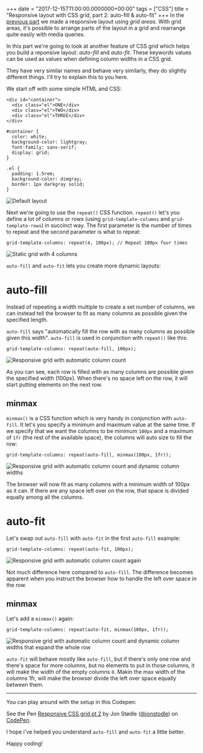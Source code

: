 +++
date = "2017-12-15T11:00:00.0000000+00:00"
tags = ["CSS"]
title = "Responsive layout with CSS grid, part 2: auto-fill & auto-fit"
+++
In the [previous part](https://blog.jonstodle.com/intro-to-css-grid-part-1-grid-areas) we made a responsive layout using *grid areas*. With grid areas, it's possible to arrange parts of the layout in a grid and rearrange quite easily with media queries.

In this part we're going to look at another feature of CSS grid which helps you build a reponsive layout: *auto-fill* and *auto-fit*. These keywords values can be used as values when defining column widths in a CSS grid.

They have very similar names and behave very similarly, they do slightly different things. I'll try to explain this to you here.

We start off with some simple HTML and CSS:

```
<div id="container">
  <div class="el">ONE</div>
  <div class="el">TWO</div>
  <div class="el">THREE</div>
</div>
```

```
#container {
  color: white;
  background-color: lightgray;
  font-family: sans-serif;
  display: grid;
}

.el {
  padding: 1.5rem;
  background-color: dimgray;
  border: 1px darkgray solid;
}
```

![Default layout](/uploads/Screenshot-171110-130145.png)

Next we're going to use the `repeat()` CSS function. `repeat()` let's you define a lot of columns or rows (using `grid-template-columns` and `grid-template-rows`) in succinct way. The first parameter is the number of times to repeat and the second parameter is what to repeat:

```
grid-template-columns: repeat(4, 100px); // Repeat 100px four times
```

![Static grid with 4 columns](/uploads/css-grid-repeat-4-2.gif)

`auto-fill` and `auto-fit` lets you create more dynamic layouts:

# auto-fill

Instead of repeating a width multiple to create a set number of columns, we can instead tell the browser to fit as many columns as possible given the specified length.

`auto-fill` says "automatically fill the row with as many columns as possible given this width". `auto-fill` is used in conjunction with `repeat()` like this:

```
grid-template-columns: repeat(auto-fill, 100px);
```

![Responsive grid with automatic column count](/uploads/css-grid-repeat-auto-fill-2.gif)

As you can see, each row is filled with as many columns are possible given the specified width (100px). When there's no space left on the row, it will start putting elements on the next row.

## minmax

`minmax()` is a CSS function which is very handy in conjunction with `auto-fill`. It let's you specify a minimum and maximum value at the same time. If we specify that we want the columns to be minimum `100px` and a maximum of `1fr` (the rest of the available space), the columns will auto size to fill the row:

```
grid-template-columns: repeat(auto-fill, minmax(100px, 1fr));
```

![Responsive grid with automatic column count and dynamic column widths](/uploads/css-grid-repeat-auto-fill-minmax-1.gif)

The browser will now fit as many columns with a minimum width of 100px as it can. If there are any space left over on the row, that space is divided equally among all the columns.

# auto-fit
Let's swap out `auto-fill` with `auto-fit` in the first `auto-fill` example:

```
grid-template-columns: repeat(auto-fit, 100px);
```

![Responsive grid with automatic column count again](/uploads/css-grid-repeat-auto-fit-1.gif)

Not much difference here compared to `auto-fill`. The difference becomes apparent when you instruct the browser how to handle the left over space in the row.

## minmax

Let's add a `minmax()` again:

```
grid-template-columns: repeat(auto-fit, minmax(100px, 1fr));
```

![Responsive grid with automatic column count and dynamic column widths that expand the whole row](/uploads/css-grid-repeat-auto-fit-minmax.gif)

`auto-fit` will behave mostly like `auto-fill`, but if there's only one row and there's space for more columns, but no elements to put in those columns, it will make the width of the empty columns `0`. Makin the max width of the columns 1fr, will make the browser divide the left over space equally between them.

---

You can play around with the setup in this Codepen:

<p data-height="265" data-theme-id="0" data-slug-hash="mqWevo" data-default-tab="css,result" data-user="jonstodle" data-embed-version="2" data-pen-title="Responsive CSS grid pt 2" class="codepen">See the Pen <a href="https://codepen.io/jonstodle/pen/mqWevo/">Responsive CSS grid pt 2</a> by Jon Stødle (<a href="https://codepen.io/jonstodle">@jonstodle</a>) on <a href="https://codepen.io">CodePen</a>.</p>
<script async src="https://production-assets.codepen.io/assets/embed/ei.js"></script>

I hope i've helped you understand `auto-fill` and `auto-fit` a little better.

Happy coding!